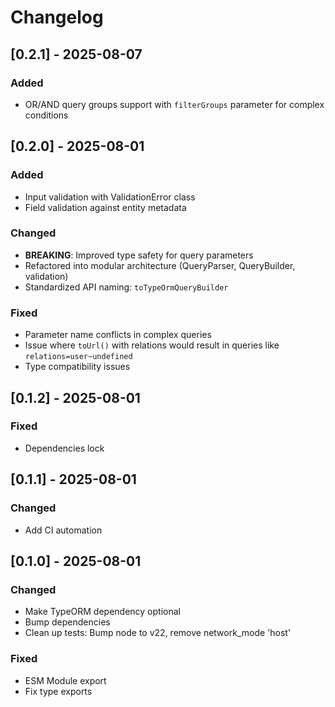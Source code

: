 # Changelog

## [0.2.1] - 2025-08-07

### Added
- OR/AND query groups support with `filterGroups` parameter for complex conditions

## [0.2.0] - 2025-08-01

### Added
- Input validation with ValidationError class
- Field validation against entity metadata

### Changed
- **BREAKING**: Improved type safety for query parameters
- Refactored into modular architecture (QueryParser, QueryBuilder, validation)
- Standardized API naming: `toTypeOrmQueryBuilder`

### Fixed
- Parameter name conflicts in complex queries
- Issue where `toUrl()` with relations would result in queries like `relations=user~undefined`
- Type compatibility issues

## [0.1.2] - 2025-08-01
### Fixed
- Dependencies lock

## [0.1.1] - 2025-08-01

### Changed
- Add CI automation

## [0.1.0] - 2025-08-01

### Changed
- Make TypeORM dependency optional
- Bump dependencies
- Clean up tests: Bump node to v22, remove network_mode 'host'

### Fixed
- ESM Module export
- Fix type exports